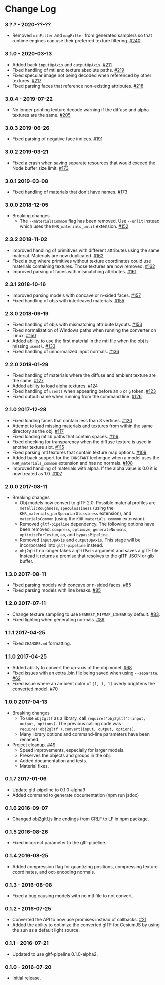 Change Log
==========

### 3.?.? - 2020-??-??

* Removed `minFilter` and `magFilter` from generated samplers so that runtime engines can use their preferred texture filtering. [#240](https://github.com/CesiumGS/obj2gltf/pull/240)

### 3.1.0 - 2020-03-13

* Added back `inputUpAxis` and `outputUpAxis`. [#211](https://github.com/CesiumGS/obj2gltf/pull/211)
* Fixed handling of mtl and texture absolute paths. [#219](https://github.com/CesiumGS/obj2gltf/pull/219)
* Fixed specular image not being decoded when referenced by other textures. [#217](https://github.com/CesiumGS/obj2gltf/pull/217)
* Fixed parsing faces that reference non-existing attributes. [#218](https://github.com/CesiumGS/obj2gltf/pull/218)

### 3.0.4 - 2019-07-22

* No longer printing texture decode warning if the diffuse and alpha textures are the same. [#205](https://github.com/CesiumGS/obj2gltf/pull/205)

### 3.0.3 2019-06-26

* Fixed parsing of negative face indices. [#191](https://github.com/CesiumGS/obj2gltf/pull/191)

### 3.0.2 2019-03-21

* Fixed a crash when saving separate resources that would exceed the Node buffer size limit. [#173](https://github.com/CesiumGS/obj2gltf/pull/173)

### 3.0.1 2019-03-08

* Fixed handling of materials that don't have names. [#173](https://github.com/CesiumGS/obj2gltf/pull/173)

### 3.0.0 2018-12-05

* Breaking changes
    * The `--materialsCommon` flag has been removed. Use `--unlit` instead which uses the `KHR_materials_unlit` extension. [#152](https://github.com/CesiumGS/obj2gltf/pull/152)

### 2.3.2 2018-11-02

* Improved handling of primitives with different attributes using the same material. Materials are now duplicated. [#162](https://github.com/CesiumGS/obj2gltf/pull/162)
* Fixed a bug where primitives without texture coordinates could use materials containing textures. Those textures are now removed. [#162](https://github.com/CesiumGS/obj2gltf/pull/162)
* Improved parsing of faces with mismatching attributes. [#161](https://github.com/CesiumGS/obj2gltf/pull/161)

### 2.3.1 2018-10-16

* Improved parsing models with concave or n-sided faces. [#157](https://github.com/CesiumGS/obj2gltf/pull/157)
* Fixed handling of objs with interleaved materials. [#155](https://github.com/CesiumGS/obj2gltf/pull/155)

### 2.3.0 2018-09-19

* Fixed handling of objs with mismatching attribute layouts. [#153](https://github.com/CesiumGS/obj2gltf/pull/153)
* Fixed normalization of Windows paths when running the converter on Linux. [#150](https://github.com/CesiumGS/obj2gltf/pull/150)
* Added ability to use the first material in the mtl file when the obj is missing `usemtl`. [#133](https://github.com/CesiumGS/obj2gltf/pull/133)
* Fixed handling of unnormalized input normals. [#136](https://github.com/CesiumGS/obj2gltf/pull/136)

### 2.2.0 2018-01-29

* Fixed handling of materials where the diffuse and ambient texture are the same. [#127](https://github.com/CesiumGS/obj2gltf/pull/127)
* Added ability to load alpha textures. [#124](https://github.com/CesiumGS/obj2gltf/pull/124)
* Fixed handling of `usemtl` when appearing before an `o` or `g` token. [#123](https://github.com/CesiumGS/obj2gltf/pull/123)
* Fixed output name when running from the command line. [#126](https://github.com/CesiumGS/obj2gltf/pull/126)

### 2.1.0 2017-12-28

* Fixed loading faces that contain less than 3 vertices. [#120](https://github.com/CesiumGS/obj2gltf/pull/120)
* Attempt to load missing materials and textures from within the same directory as the obj. [#117](https://github.com/CesiumGS/obj2gltf/pull/117)
* Fixed loading mtllib paths that contain spaces. [#116](https://github.com/CesiumGS/obj2gltf/pull/116)
* Fixed checking for transparency when the diffuse texture is used in another texture slot. [#115](https://github.com/CesiumGS/obj2gltf/pull/115)
* Fixed parsing mtl textures that contain texture map options. [#109](https://github.com/CesiumGS/obj2gltf/pull/109)
* Added back support for the `CONSTANT` technique when a model uses the `KHR_materials_common` extension and has no normals. [#108](https://github.com/CesiumGS/obj2gltf/pull/108)
* Improved handling of materials with alpha. If the alpha value is 0.0 it is now treated as 1.0. [#107](https://github.com/CesiumGS/obj2gltf/pull/107)

### 2.0.0 2017-08-11

* Breaking changes
    * Obj models now convert to glTF 2.0. Possible material profiles are `metallicRoughness`, `specGlossiness` (using the `KHR_materials_pbrSpecularGlossiness` extension), and `materialsCommon` (using the `KHR_materials_common` extension).
    * Removed `gltf-pipeline` dependency. The following options have been removed: `compress`, `optimize`, `generateNormals`, `optimizeForCesium`, `ao`, and `bypassPipeline`.
    * Removed `inputUpAxis` and `outputUpAxis`. This stage will be incorporated into `gltf-pipeline` instead.
    * `obj2gltf` no longer takes a `gltfPath` argument and saves a glTF file. Instead it returns a promise that resolves to the glTF JSON or glb buffer.

### 1.3.0 2017-08-11

* Fixed parsing models with concave or n-sided faces. [#85](https://github.com/CesiumGS/obj2gltf/pull/85)
* Fixed parsing models with line breaks. [#85](https://github.com/CesiumGS/obj2gltf/pull/85)

### 1.2.0 2017-07-11

* Change texture sampling to use `NEAREST_MIPMAP_LINEAR` by default. [#83](https://github.com/CesiumGS/obj2gltf/pull/83).
* Fixed lighting when generating normals. [#89](https://github.com/CesiumGS/obj2gltf/pull/89)

### 1.1.1 2017-04-25

* Fixed `CHANGES.md` formatting.

### 1.1.0 2017-04-25

* Added ability to convert the up-axis of the obj model. [#68](https://github.com/CesiumGS/obj2gltf/pull/68)
* Fixed issues with an extra .bin file being saved when using `--separate`. [#62](https://github.com/CesiumGS/obj2gltf/pull/62)
* Fixed issue where an ambient color of `[1, 1, 1]` overly brightens the converted model. [#70](https://github.com/CesiumGS/obj2gltf/pull/70)

### 1.0.0 2017-04-13

* Breaking changes
    * To use `obj2gltf` as a library, call `require('obj2gltf')(input, output, options)`. The previous calling code was `require('obj2gltf').convert(input, output, options)`.
    * Many library options and command-line parameters have been renamed.
* Project cleanup. [#49](https://github.com/CesiumGS/obj2gltf/pull/49)
    * Speed improvements, especially for larger models.
    * Preserves the objects and groups in the obj.
    * Added documentation and tests.
    * Material fixes.

### 0.1.7 2017-01-06

* Update gltf-pipeline to 0.1.0-alpha9
* Added command to generate documentation (npm run jsdoc)

### 0.1.6 2016-09-07

* Changed obj2gltf.js line endings from CRLF to LF in npm package.

### 0.1.5 2016-08-26

* Fixed incorrect parameter to the gltf-pipeline.

### 0.1.4 2016-08-25

* Added compression flag for quantizing positions, compressing texture coordinates, and oct-encoding normals.

### 0.1.3 - 2016-08-08

* Fixed a bug causing models with no mtl file to not convert.

### 0.1.2 - 2016-07-25

* Converted the API to now use promises instead of callbacks. [#21](https://github.com/CesiumGS/OBJ2GLTF/pull/21)
* Added the ability to optimize the converted glTF for CesiumJS by using the sun as a default light source.

### 0.1.1 - 2016-07-21

* Updated to use gltf-pipeline 0.1.0-alpha2.

### 0.1.0 - 2016-07-20

* Initial release.
